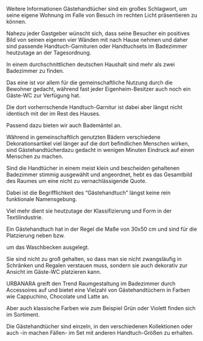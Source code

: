 Weitere Informationen
Gästehandtücher sind ein großes Schlagwort, um seine eigene Wohnung im Falle von Besuch im rechten Licht präsentieren zu können.

Nahezu jeder Gastgeber wünscht sich, dass seine Besucher ein positives Bild von seinen eigenen vier Wänden mit nach Hause nehmen und daher sind passende Handtuch-Garnituren oder Handtuchsets im Badezimmer heutzutage an der Tagesordnung.

In einem durchschnittlichen deutschen Haushalt sind mehr als zwei Badezimmer zu finden.

Das eine ist vor allem für die gemeinschaftliche Nutzung durch die Bewohner gedacht, während fast jeder Eigenheim-Besitzer auch noch ein Gäste-WC zur Verfügung hat.

Die dort vorherrschende Handtuch-Garnitur ist dabei aber längst nicht identisch mit der im Rest des Hauses.

Passend dazu bieten wir auch Bademäntel an.

Während in gemeinschaftlich genutzten Bädern verschiedene Dekorationsartikel viel länger auf die dort befindlichen Menschen wirken, sind Gästehandtücherdazu gedacht in wenigen Minuten Eindruck auf einen Menschen zu machen.

Sind die Handtücher in einem meist klein und bescheiden gehaltenen Badezimmer stimmig ausgewählt und angeordnet, hebt es das Gesamtbild des Raumes um eine nicht zu vernachlässigende Quote.

Dabei ist die Begrifflichkeit des “Gästehandtuch” längst keine rein funktionale Namensgebung.

Viel mehr dient sie heutzutage der Klassifizierung und Form in der Textilindustrie.

Ein Gästehandtuch hat in der Regel die Maße von 30x50 cm und sind für die Platzierung neben bzw.

um das Waschbecken ausgelegt.

Sie sind nicht zu groß gehalten, so dass man sie nicht zwangsläufig in Schränken und Regalen verstauen muss, sondern sie auch dekorativ zur Ansicht im Gäste-WC platzieren kann.

URBANARA greift den Trend Raumgestaltung im Badezimmer durch Accessoires auf und bietet eine Vielzahl von Gästehandtüchern in Farben wie Cappuchino, Chocolate und Latte an.

Aber auch klassische Farben wie zum Beispiel Grün oder Violett finden sich im Sortiment.

Die Gästehandtücher sind einzeln, in den verschiedenen Kollektionen oder auch -in machen Fällen- im Set mit anderen Handtuch-Größen zu erhalten.
